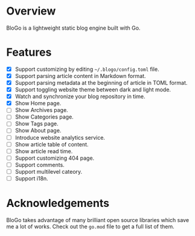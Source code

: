# Overview

BloGo is a lightweight static blog engine built with Go.

# Features

- [x] Support customizing by editing `~/.blogo/config.toml` file.
- [x] Support parsing article content in Markdown format.
- [x] Support parsing metadata at the beginning of article in TOML format.
- [x] Support toggling website theme between dark and light mode.
- [x] Watch and synchronize your blog repository in time.
- [x] Show Home page.
- [ ] Show Archives page.
- [ ] Show Categories page.
- [ ] Show Tags page.
- [ ] Show About page.
- [ ] Introduce website analytics service.
- [ ] Show article table of content.
- [ ] Show article read time.
- [ ] Support customizing 404 page.
- [ ] Support comments.
- [ ] Support multilevel cateory.
- [ ] Support i18n.

# Acknowledgements

BloGo takes advantage of many brilliant open source libraries which save me a lot of works.
Check out the `go.mod` file to get a full list of them.
